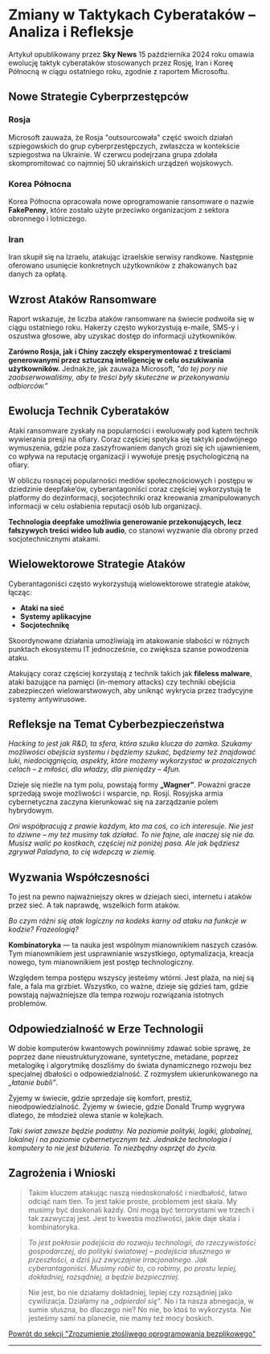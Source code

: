 # Zmiany w Taktykach Cyberataków – Analiza i Refleksje

Artykuł opublikowany przez **Sky News** 15 października 2024 roku omawia ewolucję taktyk cyberataków stosowanych przez Rosję, Iran i Koreę Północną w ciągu ostatniego roku, zgodnie z raportem Microsoftu.

## Nowe Strategie Cyberprzestępców

### Rosja

Microsoft zauważa, że Rosja "outsourcowała" część swoich działań szpiegowskich do grup cyberprzestępczych, zwłaszcza w kontekście szpiegostwa na Ukrainie. W czerwcu podejrzana grupa zdołała skompromitować co najmniej 50 ukraińskich urządzeń wojskowych.

### Korea Północna

Korea Północna opracowała nowe oprogramowanie ransomware o nazwie **FakePenny**, które zostało użyte przeciwko organizacjom z sektora obronnego i lotniczego.

### Iran

Iran skupił się na Izraelu, atakując izraelskie serwisy randkowe. Następnie oferowano usunięcie konkretnych użytkowników z zhakowanych baz danych za opłatą.

## Wzrost Ataków Ransomware

Raport wskazuje, że liczba ataków ransomware na świecie podwoiła się w ciągu ostatniego roku. Hakerzy często wykorzystują e-maile, SMS-y i oszustwa głosowe, aby uzyskać dostęp do informacji użytkowników.

**Zarówno Rosja, jak i Chiny zaczęły eksperymentować z treściami generowanymi przez sztuczną inteligencję w celu oszukiwania użytkowników.** Jednakże, jak zauważa Microsoft, *"do tej pory nie zaobserwowaliśmy, aby te treści były skuteczne w przekonywaniu odbiorców."*

## Ewolucja Technik Cyberataków

Ataki ransomware zyskały na popularności i ewoluowały pod kątem technik wywierania presji na ofiary. Coraz częściej spotyka się taktyki podwójnego wymuszenia, gdzie poza zaszyfrowaniem danych grozi się ich ujawnieniem, co wpływa na reputację organizacji i wywołuje presję psychologiczną na ofiary.

W obliczu rosnącej popularności mediów społecznościowych i postępu w dziedzinie deepfake’ów, cyberantagoniści coraz częściej wykorzystują te platformy do dezinformacji, socjotechniki oraz kreowania zmanipulowanych informacji w celu osłabienia reputacji osób lub organizacji.

**Technologia deepfake umożliwia generowanie przekonujących, lecz fałszywych treści wideo lub audio**, co stanowi wyzwanie dla obrony przed socjotechnicznymi atakami.

## Wielowektorowe Strategie Ataków

Cyberantagoniści często wykorzystują wielowektorowe strategie ataków, łącząc:

- **Ataki na sieć**
- **Systemy aplikacyjne**
- **Socjotechnikę**

Skoordynowane działania umożliwiają im atakowanie słabości w różnych punktach ekosystemu IT jednocześnie, co zwiększa szanse powodzenia ataku.

Atakujący coraz częściej korzystają z technik takich jak **fileless malware**, ataki bazujące na pamięci (in-memory attacks) czy techniki obejścia zabezpieczeń wielowarstwowych, aby uniknąć wykrycia przez tradycyjne systemy antywirusowe.

## Refleksje na Temat Cyberbezpieczeństwa

*Hacking to jest jak R&D, ta sfera, która szuka klucza do zamka. Szukamy możliwości obejścia systemu i będziemy szukać, będziemy też znajdować luki, niedociągnięcia, aspekty, które możemy wykorzystać w prozaicznych celach – z miłości, dla władzy, dla pieniędzy – 4fun.*

Dzieje się nieźle na tym polu, powstają formy **„Wagner”**. Poważni gracze sprzedają swoje możliwości i wsparcie, np. Rosji. Rosyjska armia cybernetyczna zaczyna kierunkować się na zarządzanie polem hybrydowym.

*Oni współpracują z prawie każdym, kto ma coś, co ich interesuje. Nie jest to dziwne – my też musimy tak działać. To nie fajne, ale inaczej się nie da. Musisz walić po kostkach, częściej niż poniżej pasa. Ale jak będziesz zgrywał Paladyna, to cię wdepczą w ziemię.*

## Wyzwania Współczesności

To jest na pewno najważniejszy okres w dziejach sieci, internetu i ataków przez sieć. A tak naprawdę, wszelkich form ataków.

*Bo czym różni się atak logiczny na kodeks karny od ataku na funkcje w kodzie? Frazeologią?*

**Kombinatoryka** — ta nauka jest wspólnym mianownikiem naszych czasów. Tym mianownikiem jest usprawnianie wszystkiego, optymalizacja, kreacja nowego, tym mianownikiem jest postęp technologiczny.

Względem tempa postępu wszyscy jesteśmy wtórni. Jest plaża, na niej są fale, a fala ma grzbiet. Wszystko, co ważne, dzieje się gdzieś tam, gdzie powstają najważniejsze dla tempa rozwoju rozwiązania istotnych problemów.

## Odpowiedzialność w Erze Technologii

W dobie komputerów kwantowych powinniśmy zdawać sobie sprawę, że poprzez dane nieustrukturyzowane, syntetyczne, metadane, poprzez metalogikę i algorytmikę doszliśmy do świata dynamicznego rozwoju bez specjalnej dbałości o odpowiedzialność. Z rozmysłem ukierunkowanego na *„łatanie bubli”*.

Żyjemy w świecie, gdzie sprzedaje się komfort, prestiż, nieodpowiedzialność. Żyjemy w świecie, gdzie Donald Trump wygrywa dlatego, że młodzież olewa stanie w kolejkach.

*Taki świat zawsze będzie podatny. Na poziomie polityki, logiki, globalnej, lokalnej i na poziomie cybernetycznym też. Jednakże technologia i komputery to nie jest biżuteria. To niezbędny osprzęt do życia.*

## Zagrożenia i Wnioski

> Takim kluczem atakując naszą niedoskonałość i niedbałość, łatwo odciąć nam tlen. To jest takie proste, problemem jest skala. My musimy być doskonali każdy. Oni mogą być terrorystami we trzech i tak zazwyczaj jest. Jest to kwestia możliwości, jakie daje skala i kombinatoryka.

> *To jest pokłosie podejścia do rozwoju technologii, do rzeczywistości gospodarczej, do polityki światowej – podejścia słusznego w przeszłości, a dziś już zwyczajnie irracjonalnego. Jak cyberantagoniści. Musimy robić to, co robimy, po prostu lepiej, dokładniej, rozsądniej, a będzie bezpieczniej.*

> Nie jest, bo nie działamy dokładniej, lepiej czy rozsądniej jako cywilizacja. Działamy na *„odpierdol się”*. No i ta nasza abnegacja, w sumie słuszna, bo dlaczego nie? No nie, bo ktoś to wykorzysta. Nie jesteśmy sami na planecie, nie mamy też mocy boskich.

[Powrót do sekcji "Zrozumienie złośliwego oprogramowania bezplikowego"](https://github.com/DonkeyJJLove/writeups/blob/Fileless-Malware/README.md#zrozumienie-złośliwego-oprogramowania-bezplikowego)

---